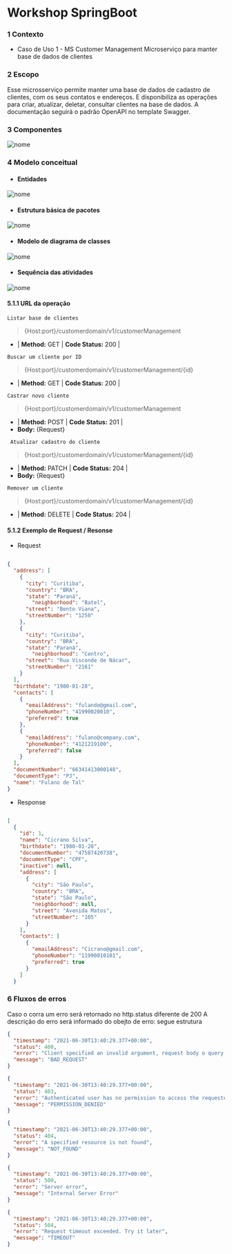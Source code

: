 # Workshop SpringBoot 

### **1 Contexto**
- Caso de Uso 1 - MS Customer Management
 Microserviço para manter base de dados de clientes

### **2 Escopo**
Esse microsserviço permite manter uma base de dados de cadastro de clientes, com os seus contatos e endereços. E disponibiliza as operações para criar, atualizar, deletar, consultar clientes na base de dados. A documentação seguirá o padrão OpenAPI no template Swagger.

### **3 Componentes**

![nome](src/main/resources/static/img/componets.png)

### **4 Modelo conceitual**
- #### Entidades
![nome](src/main/resources/static/img/entidades.png)

- #### Estrutura básica de pacotes 
![nome](src/main/resources/static/img/pacotes.png)

- #### Modelo de diagrama de classes 
![nome](src/main/resources/static/img/classes.png)

- #### Sequência das atividades 
![nome](src/main/resources/static/img/sequence.png)


#### 5.1.1 URL da operação
`Listar base de clientes`
> {Host:port}/customerdomain/v1/customerManagement 
- | **Method:** GET |  **Code Status:** 200 |
 
`Buscar um cliente por ID`
> {Host:port}/customerdomain/v1/customerManagement/{id}
- | **Method:** GET |  **Code Status:** 200 |

`Castrar novo cliente`
> {Host:port}/customerdomain/v1/customerManagement
- | **Method:** POST |  **Code Status:** 201 |
- **Body:** {Request}

` Atualizar cadastro do cliente`
> {Host:port}/customerdomain/v1/customerManagement/{id}
- | **Method:** PATCH |  **Code Status:** 204 |
- **Body:** {Request}

`Remover um cliente`
> {Host:port}/customerdomain/v1/customerManagement/{id}
- | **Method:** DELETE |  **Code Status:** 204 |


#### 5.1.2 Exemplo de Request / Resonse

- Request
```json

{
  "address": [
    {
      "city": "Curitiba",
      "country": "BRA",      
      "state": "Paraná",
	    "neighborhood": "Batel",
      "street": "Bento Viana",
      "streetNumber": "1250"
    },
	{
      "city": "Curitiba",
      "country": "BRA",      
      "state": "Paraná",
	    "neighborhood": "Centro",
      "street": "Rua Visconde de Nácar",
      "streetNumber": "2161"
    }
  ],
  "birthdate": "1980-01-28",
  "contacts": [
    {
      "emailAddress": "fulando@gmail.com",
      "phoneNumber": "41990020010",
      "preferred": true
    },
	{
      "emailAddress": "fulano@company.com",
      "phoneNumber": "4121219100",
      "preferred": false
    }
  ],
  "documentNumber": "66341413000148",
  "documentType": "PJ",  
  "name": "Fulano de Tal"
}

```

- Response

```json

[
  {
    "id": 1,
    "name": "Cicrano Silva",
    "birthdate": "1980-01-28",
    "documentNumber": "47587420738",
    "documentType": "CPF",
    "inactive": null,
    "address": [
      {
        "city": "São Paulo",
        "country": "BRA",
        "state": "São Paulo",
        "neighborhood": null,
        "street": "Avenida Matos",
        "streetNumber": "105"
      }
    ],
    "contacts": [
      {
        "emailAddress": "Cicrano@gmail.com",
        "phoneNumber": "11990010101",
        "preferred": true
      }
    ]
  }

```


### **6 Fluxos de erros**
Caso o corra um erro será retornado no http.status diferente de 200
A descrição do erro será informado do obejto de erro: segue estrutura

```json
{
  "timestamp": "2021-06-30T13:40:29.377+00:00",
  "status": 400,
  "error": "Client specified an invalid argument, request body o query param",
  "message": "BAD_REQUEST"
}
```

```json
{
  "timestamp": "2021-06-30T13:40:29.377+00:00",
  "status": 403,
  "error": "Authenticated user has no permission to access the requested resource",
  "message": "PERMISSION_DENIED"
}
```

```json
{
  "timestamp": "2021-06-30T13:40:29.377+00:00",
  "status": 404,
  "error": "A specified resource is not found",
  "message": "NOT_FOUND"
}
```

```json
{
  "timestamp": "2021-06-30T13:40:29.377+00:00",
  "status": 500,
  "error": "Server error",
  "message": "Internal Server Error"
}
```

```json
{
  "timestamp": "2021-06-30T13:40:29.377+00:00",
  "status": 504,
  "error": "Request timeout exceeded. Try it later",
  "message": "TIMEOUT"
}
```